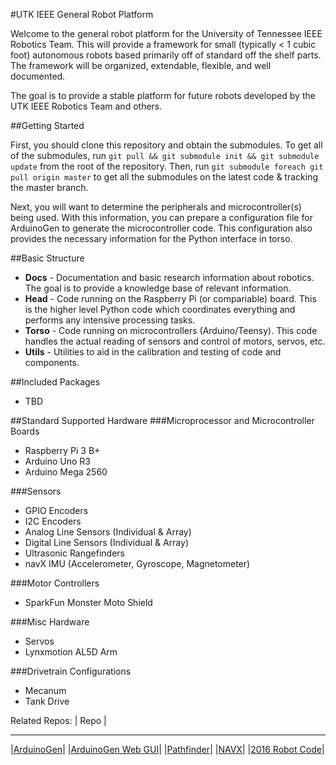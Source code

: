#UTK IEEE General Robot Platform

Welcome to the general robot platform for the University of Tennessee IEEE Robotics Team. This will provide a framework for small (typically < 1 cubic foot) autonomous robots based primarily off of standard off the shelf parts. The framework will be organized, extendable, flexible, and well documented. 

The goal is to provide a stable platform for future robots developed by the UTK IEEE Robotics Team and others. 

##Getting Started

First, you should clone this repository and obtain the submodules. To get all of the submodules, run  ```git pull && git submodule init && git submodule update``` from the root of the repository. Then, run ```git submodule foreach git pull origin master``` to get all the submodules on the latest code & tracking the master branch. 

Next, you will want to determine the peripherals and microcontroller(s) being used. With this information, you can prepare a configuration file for ArduinoGen to generate the microcontroller code. This configuration also provides the necessary information for the Python interface in torso.

##Basic Structure
- **Docs** - Documentation and basic research information about robotics. The goal is to provide a knowledge base of relevant information.
- **Head** - Code running on the Raspberry Pi (or compariable) board. This is the higher level Python code which coordinates everything and performs any intensive processing tasks. 
- **Torso** - Code running on microcontrollers (Arduino/Teensy). This code handles the actual reading of sensors and control of motors, servos, etc. 
- **Utils** - Utilities to aid in the calibration and testing of code and components. 

##Included Packages
- TBD

##Standard Supported Hardware
###Microprocessor and Microcontroller Boards
- Raspberry Pi 3 B+
- Arduino Uno R3
- Arduino Mega 2560

###Sensors
- GPIO Encoders
- I2C Encoders
- Analog Line Sensors (Individual & Array)
- Digital Line Sensors (Individual & Array)
- Ultrasonic Rangefinders
- navX IMU (Accelerometer, Gyroscope, Magnetometer)

###Motor Controllers
- SparkFun Monster Moto Shield

###Misc Hardware
- Servos
- Lynxmotion AL5D Arm

###Drivetrain Configurations
- Mecanum
- Tank Drive

Related Repos:
|       Repo       |
____________________
|[ArduinoGen](https://github.com/utk-robotics-2016/ArduinoGen)|
|[ArduinoGen Web GUI](https://github.com/utk-robotics-2016/utk-robotics-2016.github.io)|
|[Pathfinder](https://github.com/utk-robotics-2016/Pathfinder)|
|[NAVX](https://github.com/utk-robotics-2016/navxmxp)|
|[2016 Robot Code](https://github.com/utk-robotics-2016/utk-robotics-2016)|
